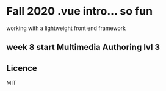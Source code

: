 # Fall 2020 .vue intro... so fun

working with a lightweight front end framework

## week 8 start Multimedia Authoring lvl 3

## Licence 
MIT